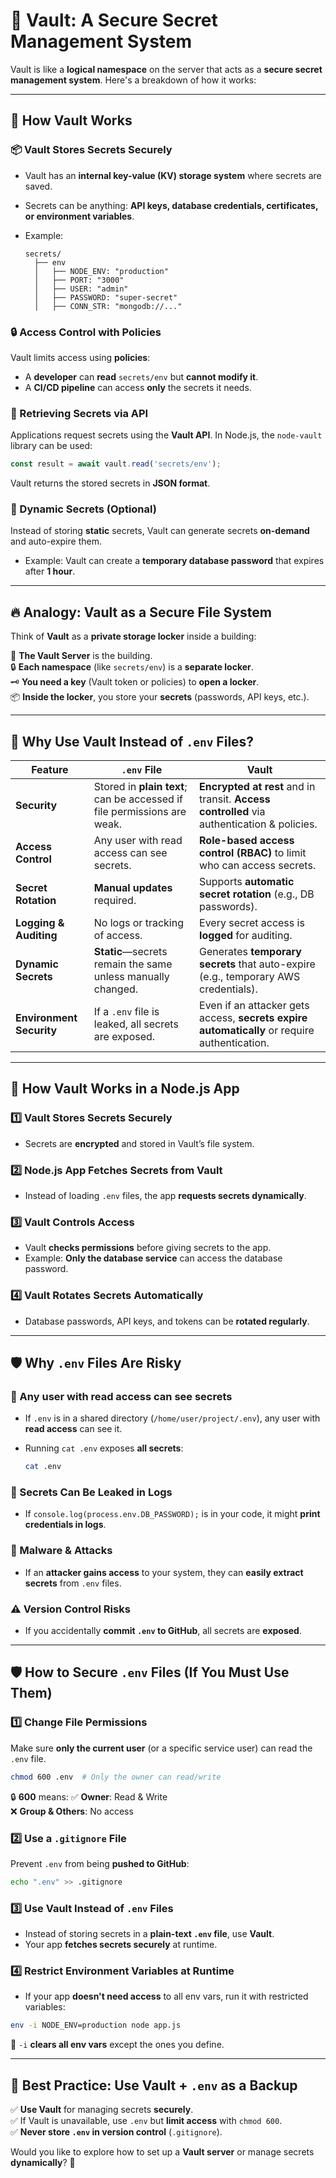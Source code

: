 # 🔐 Vault: A Secure Secret Management System

Vault is like a **logical namespace** on the server that acts as a **secure secret management system**. Here's a breakdown of how it works:

---

## 🔐 How Vault Works

### 📦 Vault Stores Secrets Securely
- Vault has an **internal key-value (KV) storage system** where secrets are saved.
- Secrets can be anything: **API keys, database credentials, certificates, or environment variables**.
- Example:

  ```plaintext
  secrets/
    ├── env
    │   ├── NODE_ENV: "production"
    │   ├── PORT: "3000"
    │   ├── USER: "admin"
    │   ├── PASSWORD: "super-secret"
    │   ├── CONN_STR: "mongodb://..."
  ```

### 🔒 Access Control with Policies
Vault limits access using **policies**:
- A **developer** can **read** `secrets/env` but **cannot modify it**.
- A **CI/CD pipeline** can access **only** the secrets it needs.

### 🔄 Retrieving Secrets via API
Applications request secrets using the **Vault API**. In Node.js, the `node-vault` library can be used:

```javascript
const result = await vault.read('secrets/env');
```

Vault returns the stored secrets in **JSON format**.

### 🔄 Dynamic Secrets (Optional)
Instead of storing **static** secrets, Vault can generate secrets **on-demand** and auto-expire them.
- Example: Vault can create a **temporary database password** that expires after **1 hour**.

---

## 🔥 Analogy: Vault as a Secure File System
Think of **Vault** as a **private storage locker** inside a building:

🏢 **The Vault Server** is the building.  
🔒 **Each namespace** (like `secrets/env`) is a **separate locker**.  
🗝️ **You need a key** (Vault token or policies) to **open a locker**.  
📦 **Inside the locker**, you store your **secrets** (passwords, API keys, etc.).  

---

## 🚀 Why Use Vault Instead of `.env` Files?
| Feature               | `.env` File                  | **Vault**                          |
|----------------------|----------------------------|----------------------------------|
| **Security**         | Stored in **plain text**; can be accessed if file permissions are weak. | **Encrypted at rest** and in transit. **Access controlled** via authentication & policies. |
| **Access Control**   | Any user with read access can see secrets. | **Role-based access control (RBAC)** to limit who can access secrets. |
| **Secret Rotation**  | **Manual updates** required. | Supports **automatic secret rotation** (e.g., DB passwords). |
| **Logging & Auditing** | No logs or tracking of access. | Every secret access is **logged** for auditing. |
| **Dynamic Secrets**  | **Static**—secrets remain the same unless manually changed. | Generates **temporary secrets** that auto-expire (e.g., temporary AWS credentials). |
| **Environment Security** | If a `.env` file is leaked, all secrets are exposed. | Even if an attacker gets access, **secrets expire automatically** or require authentication. |

---

## 🚀 How Vault Works in a Node.js App

### 1️⃣ Vault Stores Secrets Securely
- Secrets are **encrypted** and stored in Vault’s file system.

### 2️⃣ Node.js App Fetches Secrets from Vault
- Instead of loading `.env` files, the app **requests secrets dynamically**.

### 3️⃣ Vault Controls Access
- Vault **checks permissions** before giving secrets to the app.
- Example: **Only the database service** can access the database password.

### 4️⃣ Vault Rotates Secrets Automatically
- Database passwords, API keys, and tokens can be **rotated regularly**.

---

## 🛡️ Why `.env` Files Are Risky

### 🔴 Any user with read access can see secrets
- If `.env` is in a shared directory (`/home/user/project/.env`), any user with **read access** can see it.
- Running `cat .env` exposes **all secrets**:

  ```bash
  cat .env
  ```

### 📜 Secrets Can Be Leaked in Logs
- If `console.log(process.env.DB_PASSWORD);` is in your code, it might **print credentials in logs**.

### 🦠 Malware & Attacks
- If an **attacker gains access** to your system, they can **easily extract secrets** from `.env` files.

### ⚠️ Version Control Risks
- If you accidentally **commit `.env` to GitHub**, all secrets are **exposed**.

---

## 🛡️ How to Secure `.env` Files (If You Must Use Them)

### 1️⃣ Change File Permissions
Make sure **only the current user** (or a specific service user) can read the `.env` file.

```bash
chmod 600 .env  # Only the owner can read/write
```
🔒 **600** means:
✅ **Owner**: Read & Write  
❌ **Group & Others**: No access  

### 2️⃣ Use a `.gitignore` File
Prevent `.env` from being **pushed to GitHub**:

```bash
echo ".env" >> .gitignore
```

### 3️⃣ Use Vault Instead of `.env` Files
- Instead of storing secrets in a **plain-text `.env` file**, use **Vault**.
- Your app **fetches secrets securely** at runtime.

### 4️⃣ Restrict Environment Variables at Runtime
- If your app **doesn't need access** to all env vars, run it with restricted variables:

```bash
env -i NODE_ENV=production node app.js
```
🔹 `-i` **clears all env vars** except the ones you define.

---

## 🚀 Best Practice: Use **Vault** + `.env` as a Backup
✅ **Use Vault** for managing secrets **securely**.  
✅ If Vault is unavailable, use `.env` but **limit access** with `chmod 600`.  
✅ **Never store `.env` in version control** (`.gitignore`).  

Would you like to explore how to set up a **Vault server** or manage secrets **dynamically**? 🚀

